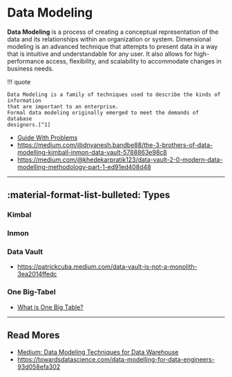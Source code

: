 # Data Modeling

**Data Modeling** is a process of creating a conceptual representation of the data
and its relationships within an organization or system. Dimensional modeling is
an advanced technique that attempts to present data in a way that is intuitive
and understandable for any user. It also allows for high-performance access,
flexibility, and scalability to accommodate changes in business needs.

!!! quote

    Data Modeling is a family of techniques used to describe the kinds of information
    that are important to an enterprise.
    Formal data modeling originally emerged to meet the demands of database
    designers.[^1]

- [Guide With Problems](https://brilliantprogrammer.medium.com/introduction-to-data-modeling-2024-guide-with-problems-8f89edfa3b8b)
- https://medium.com/@dnyanesh.bandbe88/the-3-brothers-of-data-modelling-kimball-inmon-data-vault-5788863e98c8
- https://medium.com/@khedekarpratik123/data-vault-2-0-modern-data-modelling-methodology-part-1-ed91ed408d48

---

## :material-format-list-bulleted: Types

### Kimbal

### Inmon

### Data Vault

- https://patrickcuba.medium.com/data-vault-is-not-a-monolith-3ea2014ffedc

### One Big-Tabel

- [What is One Big Table?](https://gbamezai.medium.com/what-is-one-big-table-exploring-when-to-use-it-when-not-to-use-it-and-my-personal-experience-3f740f56529d)

---

## Read Mores

- [Medium: Data Modeling Techniques for Data Warehouse](https://medium.com/@mariusz_kujawski/data-modeling-techniques-for-data-warehouse-3edcb541e34e)
- https://towardsdatascience.com/data-modelling-for-data-engineers-93d058efa302

[^1]: [Gartner: Information Tech Glossary - Data Modeling](https://www.gartner.com/en/information-technology/glossary/data-modeling)

